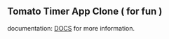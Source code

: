 ## Tomato Timer App Clone ( for fun )

documentation: [DOCS](https://facebook.github.io/create-react-app/) for more information.
